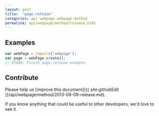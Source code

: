 ```yaml
---
layout: post
title:  "page.release"
categories: api webpage webpage-method
permalink: api/webpage/method/release.html
---
```


## Examples

```javascript
var webPage = require('webpage');
var page = webPage.create();
// @TODO: Finish page.release example.
```

## Contribute

Please help us [improve this document]({{ site.githubEdit }}/api/webpage/method/2013-08-09-release.md).

If you know anything that could be useful to other developers, we'd love to see it.


